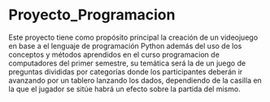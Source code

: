 # Proyecto_Programacion

Este proyecto tiene como propósito principal la creación de un videojuego en base a el lenguaje de programación Python además del uso de los conceptos y métodos aprendidos en el curso programacion de computadores del primer semestre, su temática será la de un juego de preguntas divididas por categorías donde los participantes deberán ir avanzando por un tablero lanzando los dados, dependiendo de la casilla en la que el jugador se sitúe habrá un efecto sobre la partida del mismo. 
